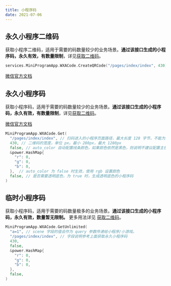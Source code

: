 ```yaml
---
title: 小程序码
date: 2021-07-06
---
```




## 永久小程序二维码

获取小程序二维码，适用于需要的码数量较少的业务场景。**通过该接口生成的小程序码，永久有效，有数量限制**，详见[获取二维码](https://developers.weixin.qq.com/miniprogram/dev/framework/open-ability/qr-code.html)。

``` go
services.MiniProgramApp.WXACode.CreateQRCode("/pages/index/index", 430)
```

[微信官方文档](https://developers.weixin.qq.com/miniprogram/dev/api-backend/open-api/qr-code/wxacode.createQRCode.html)

## 永久小程序码

获取小程序码，适用于需要的码数量较少的业务场景。**通过该接口生成的小程序码，永久有效，有数量限制**，详见[获取二维码](https://developers.weixin.qq.com/miniprogram/dev/framework/open-ability/qr-code.html)。

[微信官方文档](https://developers.weixin.qq.com/miniprogram/dev/api-backend/open-api/qr-code/wxacode.get.html)

``` go
MiniProgramApp.WXACode.Get(
  "/pages/index/index", // 扫码进入的小程序页面路径，最大长度 128 字节，不能为空；对于小游戏，可以只传入 query 部分。
  430, // 二维码的宽度，单位 px。最小 280px，最大 1280px
  false, // auto_color 自动配置线条颜色，如果颜色依然是黑色，则说明不建议配置主色调
  &power.HashMap{
    "r": 0,
    "g": 0,
    "b": 0,
  },  // auto_color 为 false 时生效，使用 rgb 设置颜色
  false, // 是否需要透明底色，为 true 时，生成透明底色的小程序码
)
```



## 临时小程序码

获取小程序码，适用于需要的码数量极多的业务场景。**通过该接口生成的小程序码，永久有效，数量暂无限制。** 更多用法详见 [获取二维码](https://developers.weixin.qq.com/miniprogram/dev/framework/open-ability/qr-code.html)。

``` go
MiniProgramApp.WXACode.GetUnlimited(
  "a=1", // scene 字段的值会作为 query 参数传递给小程序/小游戏。
  "/pages/index/index", // 字段说明参考上面获取永久小程序码
  430,
  false,
  &power.HashMap{
    "r": 0,
    "g": 0,
    "b": 0,
  },
  false,
)
```
